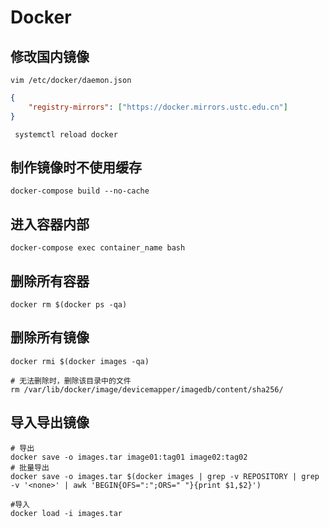 # Docker

## 修改国内镜像

```shell
vim /etc/docker/daemon.json
```

```json
{
    "registry-mirrors": ["https://docker.mirrors.ustc.edu.cn"]
}
```

```shell
 systemctl reload docker
```

## 制作镜像时不使用缓存

```shell
docker-compose build --no-cache
```

## 进入容器内部

```shell
docker-compose exec container_name bash
```

## 删除所有容器

```shell
docker rm $(docker ps -qa)
```

## 删除所有镜像

```shell
docker rmi $(docker images -qa)

# 无法删除时，删除该目录中的文件
rm /var/lib/docker/image/devicemapper/imagedb/content/sha256/
```

## 导入导出镜像

```shell
# 导出
docker save -o images.tar image01:tag01 image02:tag02
# 批量导出
docker save -o images.tar $(docker images | grep -v REPOSITORY | grep -v '<none>' | awk 'BEGIN{OFS=":";ORS=" "}{print $1,$2}')

#导入
docker load -i images.tar
```
